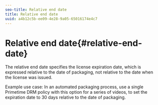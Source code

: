 ```yaml
---
seo-title: Relative end date
title: Relative end date
uuid: a4b12c5b-ee09-4e28-9a05-65016174e4c7
---
```


# Relative end date{#relative-end-date}

The relative end date specifies the license expiration date, which is expressed relative to the date of packaging, not relative to the date when the license was issued.

Example use case: In an automated packaging process, use a single Primetime DRM policy with this option for a series of videos, to set the expiration date to 30 days relative to the date of packaging. 
